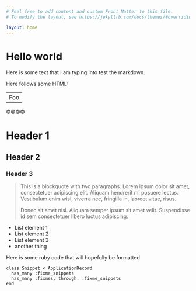 ```yaml
---
# Feel free to add content and custom Front Matter to this file.
# To modify the layout, see https://jekyllrb.com/docs/themes/#overriding-theme-defaults

layout: home
---
```


# Hello world
Here is some text that I am typing into test the markdown.

Here follows some HTML:

<table>
    <tr>
        <td>Foo</td>
    </tr>
</table>

&copy;&copy;&copy;&copy;

# Header 1
## Header 2
### Header 3

> This is a blockquote with two paragraphs. Lorem ipsum dolor sit amet,
> consectetuer adipiscing elit. Aliquam hendrerit mi posuere lectus.
> Vestibulum enim wisi, viverra nec, fringilla in, laoreet vitae, risus.
> 
> Donec sit amet nisl. Aliquam semper ipsum sit amet velit. Suspendisse
> id sem consectetuer libero luctus adipiscing.

 * List element 1
 * List element 2
 * List element 3
 * another thing
 
Here is some ruby code that will hopefully be formatted

    class Snippet < ApplicationRecord
      has_many :fixme_snippets
      has_many :fixmes, through: :fixme_snippets
    end
           
